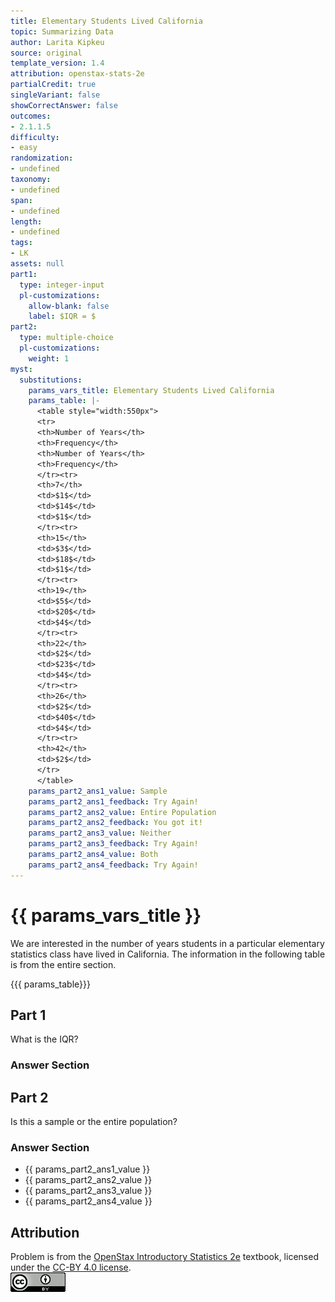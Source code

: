 ```yaml
---
title: Elementary Students Lived California
topic: Summarizing Data
author: Larita Kipkeu
source: original
template_version: 1.4
attribution: openstax-stats-2e
partialCredit: true
singleVariant: false
showCorrectAnswer: false
outcomes:
- 2.1.1.5
difficulty:
- easy
randomization:
- undefined
taxonomy:
- undefined
span:
- undefined
length:
- undefined
tags:
- LK
assets: null
part1:
  type: integer-input
  pl-customizations:
    allow-blank: false
    label: $IQR = $
part2:
  type: multiple-choice
  pl-customizations:
    weight: 1
myst:
  substitutions:
    params_vars_title: Elementary Students Lived California
    params_table: |-
      <table style="width:550px">
      <tr>
      <th>Number of Years</th>
      <th>Frequency</th>
      <th>Number of Years</th>
      <th>Frequency</th>
      </tr><tr>
      <th>7</th>
      <td>$1$</td>
      <td>$14$</td>
      <td>$1$</td>
      </tr><tr>
      <th>15</th>
      <td>$3$</td>
      <td>$18$</td>
      <td>$1$</td>
      </tr><tr>
      <th>19</th>
      <td>$5$</td>
      <td>$20$</td>
      <td>$4$</td>
      </tr><tr>
      <th>22</th>
      <td>$2$</td>
      <td>$23$</td>
      <td>$4$</td>
      </tr><tr>
      <th>26</th>
      <td>$2$</td>
      <td>$40$</td>
      <td>$4$</td>
      </tr><tr>
      <th>42</th>
      <td>$2$</td>
      </tr>
      </table>
    params_part2_ans1_value: Sample
    params_part2_ans1_feedback: Try Again!
    params_part2_ans2_value: Entire Population
    params_part2_ans2_feedback: You got it!
    params_part2_ans3_value: Neither
    params_part2_ans3_feedback: Try Again!
    params_part2_ans4_value: Both
    params_part2_ans4_feedback: Try Again!
---
```

# {{ params_vars_title }}
We are interested in the number of years students in a particular elementary statistics class have lived in California. The information in the following table is from the entire section.

{{{ params_table}}}

## Part 1

What is the IQR?

### Answer Section

## Part 2

Is this a sample or the entire population?

### Answer Section

- {{ params_part2_ans1_value }}
- {{ params_part2_ans2_value }}
- {{ params_part2_ans3_value }}
- {{ params_part2_ans4_value }}

## Attribution

Problem is from the [OpenStax Introductory Statistics 2e](https://openstax.org/books/introductory-statistics-2e) textbook, licensed under the [CC-BY 4.0 license](https://creativecommons.org/licenses/by/4.0/).<br>![Image representing the Creative Commons 4.0 BY license.](https://raw.githubusercontent.com/firasm/bits/master/by.png)